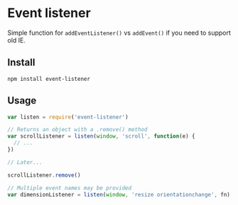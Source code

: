 # Event listener

Simple function for `addEventListener()` vs `addEvent()` if you need to support
old IE.

## Install

```
npm install event-listener
```

## Usage

```javascript
var listen = require('event-listener')

// Returns an object with a .remove() method
var scrollListener = listen(window, 'scroll', function(e) {
  // ...
})

// Later...

scrollListener.remove()

// Multiple event names may be provided
var dimensionListener = listen(window, 'resize orientationchange', fn)
```
